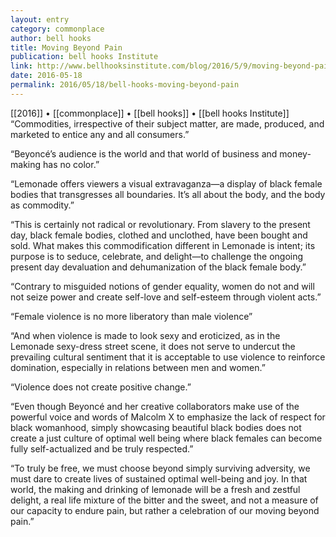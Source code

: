 ```yaml
---
layout: entry
category: commonplace
author: bell hooks
title: Moving Beyond Pain
publication: bell hooks Institute
link: http://www.bellhooksinstitute.com/blog/2016/5/9/moving-beyond-pain
date: 2016-05-18
permalink: 2016/05/18/bell-hooks-moving-beyond-pain
---
```


[[2016]] • [[commonplace]] • [[bell hooks]] • [[bell hooks Institute]]
 
“Commodities, irrespective of their subject matter, are made, produced, and marketed to entice any and all consumers.”

“Beyoncé’s audience is the world and that world of business and money-making has no color.”

“Lemonade offers viewers a visual extravaganza—a display of black female bodies that transgresses all boundaries. It’s all about the body, and the body as commodity.”

“This is certainly not radical or revolutionary. From slavery to the present day, black female bodies, clothed and unclothed, have been bought and sold. What makes this commodification different in Lemonade is intent; its purpose is to seduce, celebrate, and delight—to challenge the ongoing present day devaluation and dehumanization of the black female body.”

“Contrary to misguided notions of gender equality, women do not and will not seize power and create self-love and self-esteem through violent acts.”

“Female violence is no more liberatory than male violence”

“And when violence is made to look sexy and eroticized, as in the Lemonade sexy-dress street scene, it does not serve to undercut the prevailing cultural sentiment that it is acceptable to use violence to reinforce domination, especially in relations between men and women.”

“Violence does not create positive change.”

“Even though Beyoncé and her creative collaborators make use of the powerful voice and words of Malcolm X to emphasize the lack of respect for black womanhood, simply showcasing beautiful black bodies does not create a just culture of optimal well being where black females can become fully self-actualized and be truly respected.”

“To truly be free, we must choose beyond simply surviving adversity, we must dare to create lives of sustained optimal well-being and joy. In that world, the making and drinking of lemonade will be a fresh and zestful delight, a real life mixture of the bitter and the sweet, and not a measure of our capacity to endure pain, but rather a celebration of our moving beyond pain.”

